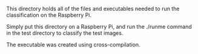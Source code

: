 This directory holds all of the files and executables needed to run the classification on the Raspberry Pi. 

Simply put this directory on a Raspberry Pi, and run the ./runme command in the test directory to classify the test images.


The executable was created using cross-compilation.

